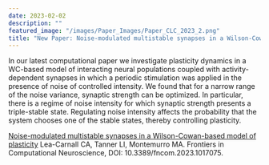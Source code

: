 ```yaml
---
date: 2023-02-02
description: ""
featured_image: "/images/Paper_Images/Paper_CLC_2023_2.png"
title: "New Paper: Noise-modulated multistable synapses in a Wilson-Cowan-based model of plasticity"
---
```


In our latest computational paper we investigate plasticity dynamics in a WC-based model of interacting neural populations coupled with activity-dependent synapses in which a periodic stimulation was applied in the presence of noise of controlled intensity. We found that for a narrow range of the noise variance, synaptic strength can be optimized. In particular, there is a regime of noise intensity for which synaptic strength presents a triple-stable state. Regulating noise intensity affects the probability that the system chooses one of the stable states, thereby controlling plasticity. 

[Noise-modulated multistable synapses in a Wilson-Cowan-based model of plasticity](https://doi.org/10.3389/fncom.2023.1017075) Lea-Carnall CA, Tanner LI, Montemurro MA. Frontiers in Computational Neuroscience, DOI: 10.3389/fncom.2023.1017075.